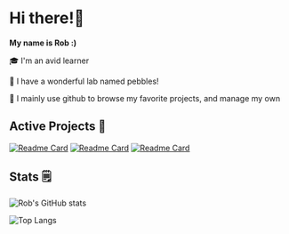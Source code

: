 # Hi there!👋
**My name is Rob :)**

🎓 I'm an avid learner

🐾 I have a wonderful lab named pebbles!

🧭 I mainly use github to browse my favorite projects, and manage my own

## Active Projects 🔨

[![Readme Card](https://github-readme-stats.vercel.app/api/pin/?username=Avience&repo=AvienceDocs&show_icons=true&title_color=fff&icon_color=79ff97&text_color=9f9f9f&bg_color=151515)](https://github.com/Avience/AvienceDocs)
[![Readme Card](https://github-readme-stats.vercel.app/api/pin/?username=mnfu&repo=simple-warden&show_icons=true&title_color=fff&icon_color=79ff97&text_color=9f9f9f&bg_color=151515)](https://github.com/mnfu/simple-warden)
[![Readme Card](https://github-readme-stats.vercel.app/api/pin/?username=Avience&repo=AccountManager&show_icons=true&title_color=fff&icon_color=79ff97&text_color=9f9f9f&bg_color=151515)](https://github.com/Avience/AccountManager)

## Stats 🗒️
![Rob's GitHub stats](https://github-readme-stats.vercel.app/api/?username=mnfu&count_private=true&show_icons=true&title_color=fff&icon_color=79ff97&text_color=9f9f9f&bg_color=151515)

![Top Langs](https://github-readme-stats.vercel.app/api/top-langs/?username=mnfu&show_icons=true&title_color=fff&icon_color=79ff97&text_color=9f9f9f&bg_color=151515)

